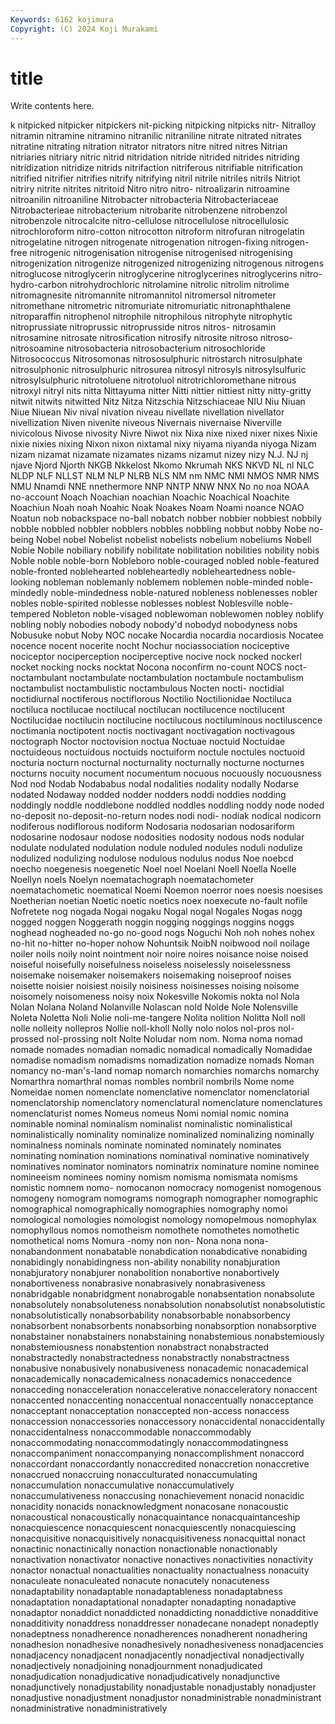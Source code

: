 ```yaml
---
Keywords: 6162 kojimura
Copyright: (C) 2024 Koji Murakami
---
```


# title

Write contents here.



k nitpicked nitpicker nitpickers nit-picking nitpicking nitpicks nitr-
Nitralloy nitramin nitramine nitramino nitranilic nitraniline nitrate nitrated nitrates nitratine
nitrating nitration nitrator nitrators nitre nitred nitres Nitrian nitriaries nitriary
nitric nitrid nitridation nitride nitrided nitrides nitriding nitridization nitridize nitrids
nitrifaction nitriferous nitrifiable nitrification nitrified nitrifier nitrifies nitrify nitrifying nitril
nitrile nitriles nitrils Nitriot nitriry nitrite nitrites nitritoid Nitro nitro
nitro- nitroalizarin nitroamine nitroanilin nitroaniline Nitrobacter nitrobacteria Nitrobacteriaceae Nitrobacterieae nitrobacterium
nitrobarite nitrobenzene nitrobenzol nitrobenzole nitrocalcite nitro-cellulose nitrocellulose nitrocellulosic nitrochloroform nitro-cotton
nitrocotton nitroform nitrofuran nitrogelatin nitrogelatine nitrogen nitrogenate nitrogenation nitrogen-fixing nitrogen-free
nitrogenic nitrogenisation nitrogenise nitrogenised nitrogenising nitrogenization nitrogenize nitrogenized nitrogenizing nitrogenous
nitrogens nitroglucose nitroglycerin nitroglycerine nitroglycerines nitroglycerins nitro-hydro-carbon nitrohydrochloric nitrolamine nitrolic
nitrolim nitrolime nitromagnesite nitromannite nitromannitol nitromersol nitrometer nitromethane nitrometric nitromuriate
nitromuriatic nitronaphthalene nitroparaffin nitrophenol nitrophile nitrophilous nitrophyte nitrophytic nitroprussiate nitroprussic
nitroprusside nitros nitros- nitrosamin nitrosamine nitrosate nitrosification nitrosify nitrosite nitroso
nitroso- nitrosoamine nitrosobacteria nitrosobacterium nitrosochloride Nitrosococcus Nitrosomonas nitrososulphuric nitrostarch nitrosulphate
nitrosulphonic nitrosulphuric nitrosurea nitrosyl nitrosyls nitrosylsulfuric nitrosylsulphuric nitrotoluene nitrotoluol nitrotrichloromethane
nitrous nitroxyl nitryl nits nitta Nittayuma nitter Nitti nittier nittiest
nitty nitty-gritty nitwit nitwits nitwitted Nitz Nitza Nitzschia Nitzschiaceae NIU
Niu Niuan Niue Niuean Niv nival nivation niveau nivellate nivellation
nivellator nivellization Niven nivenite niveous Nivernais nivernaise Niverville nivicolous Nivose
nivosity Nivre Niwot nix Nixa nixe nixed nixer nixes Nixie
nixie nixies nixing Nixon nixon nixtamal nixy niyama niyanda niyoga
Nizam nizam nizamat nizamate nizamates nizams nizamut nizey nizy N.J.
NJ nj njave Njord Njorth NKGB Nkkelost Nkomo Nkrumah NKS
NKVD NL nl NLC NLDP NLF NLLST NLM NLP NLRB
NLS NM nm NMC NMI NMOS NMR NMS NMU Nnamdi
NNE nnethermore NNP NNTP NNW NNX No no noa NOAA
no-account Noach Noachian noachian Noachic Noachical Noachite Noachiun Noah noah
Noahic Noak Noakes Noam Noami noance NOAO Noatun nob nobackspace
no-ball nobatch nobber nobbier nobbiest nobbily nobble nobbled nobbler nobblers
nobbles nobbling nobbut nobby Nobe no-being Nobel nobel Nobelist nobelist
nobelists nobelium nobeliums Nobell Nobie Nobile nobiliary nobilify nobilitate nobilitation
nobilities nobility nobis Noble noble noble-born Nobleboro noble-couraged nobled noble-featured
noble-fronted noblehearted nobleheartedly nobleheartedness noble-looking nobleman noblemanly noblemem noblemen noble-minded
noble-mindedly noble-mindedness noble-natured nobleness noblenesses nobler nobles noble-spirited noblesse noblesses
noblest Noblesville noble-tempered Nobleton noble-visaged noblewoman noblewomen nobley noblify nobling
nobly nobodies nobody nobody'd nobodyd nobodyness nobs Nobusuke nobut Noby
NOC nocake Nocardia nocardia nocardiosis Nocatee nocence nocent nocerite nocht
Nochur nociassociation nociceptive nociceptor nociperception nociperceptive nocive nock nocked nockerl
nocket nocking nocks nocktat Nocona noconfirm no-count NOCS noct- noctambulant
noctambulate noctambulation noctambule noctambulism noctambulist noctambulistic noctambulous Nocten nocti- noctidial
noctidiurnal noctiferous noctiflorous Noctilio Noctilionidae Noctiluca noctiluca noctilucae noctilucal noctilucan
noctilucence noctilucent Noctilucidae noctilucin noctilucine noctilucous noctiluminous noctiluscence noctimania noctipotent
noctis noctivagant noctivagation noctivagous noctograph Noctor noctovision noctua Noctuae noctuid
Noctuidae noctuideous noctuidous noctuids noctuiform noctule noctules noctuoid nocturia nocturn
nocturnal nocturnality nocturnally nocturne nocturnes nocturns nocuity nocument nocumentum nocuous
nocuously nocuousness Nod nod Nodab Nodababus nodal nodalities nodality nodally
Nodarse nodated Nodaway nodded nodder nodders noddi noddies nodding noddingly
noddle noddlebone noddled noddles noddling noddy node noded no-deposit no-deposit-no-return
nodes nodi nodi- nodiak nodical nodicorn nodiferous nodiflorous nodiform Nodosaria
nodosarian nodosariform nodosarine nodosaur nodose nodosities nodosity nodous nods nodular
nodulate nodulated nodulation nodule noduled nodules noduli nodulize nodulized nodulizing
nodulose nodulous nodulus nodus Noe noebcd noecho noegenesis noegenetic Noel
noel Noelani Noell Noella Noelle Noellyn noels Noelyn noematachograph noematachometer
noematachometic noematical Noemi Noemon noerror noes noesis noesises Noetherian noetian
Noetic noetic noetics noex noexecute no-fault nofile Nofretete nog nogada
Nogai nogaku Nogal nogal Nogales Nogas nogg nogged noggen Noggerath
noggin nogging noggings noggins noggs noghead nogheaded no-go no-good nogs
Noguchi Noh noh nohes nohex no-hit no-hitter no-hoper nohow Nohuntsik
NoibN noibwood noil noilage noiler noils noily noint nointment noir
noire noires noisance noise noised noiseful noisefully noisefulness noiseless noiselessly
noiselessness noisemake noisemaker noisemakers noisemaking noiseproof noises noisette noisier noisiest
noisily noisiness noisinesses noising noisome noisomely noisomeness noisy noix Nokesville
Nokomis nokta nol Nola Nolan Nolana Noland Nolanville Nolascan nold
Nolde Nole Nolensville Noleta Noletta Noli Nolie noli-me-tangere Nolita nolition
Nolitta Noll noll nolle nolleity nollepros Nollie noll-kholl Nolly nolo
nolos nol-pros nol-prossed nol-prossing nolt Nolte Noludar nom nom. Noma
noma nomad nomade nomades nomadian nomadic nomadical nomadically Nomadidae nomadise
nomadism nomadisms nomadization nomadize nomads Noman nomancy no-man's-land nomap nomarch
nomarchies nomarchs nomarchy Nomarthra nomarthral nomas nombles nombril nombrils Nome
nome Nomeidae nomen nomenclate nomenclative nomenclator nomenclatorial nomenclatorship nomenclatory nomenclatural
nomenclature nomenclatures nomenclaturist nomes Nomeus nomeus Nomi nomial nomic nomina
nominable nominal nominalism nominalist nominalistic nominalistical nominalistically nominality nominalize nominalized
nominalizing nominally nominalness nominals nominate nominated nominately nominates nominating nomination
nominations nominatival nominative nominatively nominatives nominator nominators nominatrix nominature nomine
nominee nomineeism nominees nominy nomism nomisma nomismata nomisms nomistic nomnem
nomo- nomocanon nomocracy nomogenist nomogenous nomogeny nomogram nomograms nomograph nomographer
nomographic nomographical nomographically nomographies nomography nomoi nomological nomologies nomologist nomology
nomopelmous nomophylax nomophyllous nomos nomotheism nomothete nomothetes nomothetic nomothetical noms
Nomura -nomy non non- Nona nona nona- nonabandonment nonabatable nonabdication
nonabdicative nonabiding nonabidingly nonabidingness non-ability nonability nonabjuration nonabjuratory nonabjurer nonabolition
nonabortive nonabortively nonabortiveness nonabrasive nonabrasively nonabrasiveness nonabridgable nonabridgment nonabrogable nonabsentation
nonabsolute nonabsolutely nonabsoluteness nonabsolution nonabsolutist nonabsolutistic nonabsolutistically nonabsorbability nonabsorbable nonabsorbency
nonabsorbent nonabsorbents nonabsorbing nonabsorption nonabsorptive nonabstainer nonabstainers nonabstaining nonabstemious nonabstemiously
nonabstemiousness nonabstention nonabstract nonabstracted nonabstractedly nonabstractedness nonabstractly nonabstractness nonabusive nonabusively
nonabusiveness nonacademic nonacademical nonacademically nonacademicalness nonacademics nonaccedence nonacceding nonacceleration nonaccelerative
nonacceleratory nonaccent nonaccented nonaccenting nonaccentual nonaccentually nonacceptance nonacceptant nonacceptation nonaccepted
non-access nonaccess nonaccession nonaccessories nonaccessory nonaccidental nonaccidentally nonaccidentalness nonaccommodable nonaccommodably
nonaccommodating nonaccommodatingly nonaccommodatingness nonaccompaniment nonaccompanying nonaccomplishment nonaccord nonaccordant nonaccordantly nonaccredited
nonaccretion nonaccretive nonaccrued nonaccruing nonacculturated nonaccumulating nonaccumulation nonaccumulative nonaccumulatively nonaccumulativeness
nonaccusing nonachievement nonacid nonacidic nonacidity nonacids nonacknowledgment nonacosane nonacoustic nonacoustical
nonacoustically nonacquaintance nonacquaintanceship nonacquiescence nonacquiescent nonacquiescently nonacquiescing nonacquisitive nonacquisitively nonacquisitiveness
nonacquittal nonact nonactinic nonactinically nonaction nonactionable nonactionably nonactivation nonactivator nonactive
nonactives nonactivities nonactivity nonactor nonactual nonactualities nonactuality nonactualness nonacuity nonaculeate
nonaculeated nonacute nonacutely nonacuteness nonadaptability nonadaptable nonadaptableness nonadaptabness nonadaptation nonadaptational
nonadapter nonadapting nonadaptive nonadaptor nonaddict nonaddicted nonaddicting nonaddictive nonadditive nonadditivity
nonaddress nonaddresser nonadecane nonadept nonadeptly nonadeptness nonadherence nonadherences nonadherent nonadhering
nonadhesion nonadhesive nonadhesively nonadhesiveness nonadjacencies nonadjacency nonadjacent nonadjacently nonadjectival nonadjectivally
nonadjectively nonadjoining nonadjournment nonadjudicated nonadjudication nonadjudicative nonadjudicatively nonadjunctive nonadjunctively nonadjustability
nonadjustable nonadjustably nonadjuster nonadjustive nonadjustment nonadjustor nonadministrable nonadministrant nonadministrative nonadministratively
